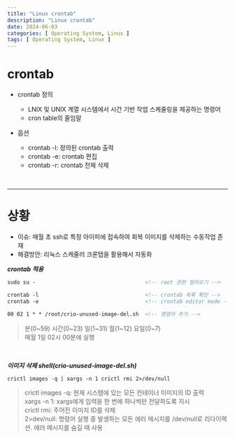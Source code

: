 ```yaml
---
title: "Linux crontab"
description: "Linux crontab"
date: 2024-06-03
categories: [ Operating System, Linux ]
tags: [ Operating System, Linux ]
---
```


# crontab

- crontab 정의
  - LNIX 및 UNIX 계열 시스템에서 시간 기반 작업 스케줄링을 제공하는 명령어
  - cron table의 줄임말
  
- 옵션
  - crontab -l: 정의된 crontab 출력
  - crontab -e: crontab 편집
  - crontab -r: crontab 전체 삭제

<br/>
<hr>

# 상황

- 이슈: 매월 초 ssh로 특정 아이피에 접속하여 회복 이미지를 삭제하는 수동작업 존재  
- 해결방안: 리눅스 스케줄러 크론탭을 활용해서 자동화  
  
***crontab 적용***  

```html
sudo su -                                   <!-- root 권한 빌려오기 -->

crontab -l                                  <!-- crontab 목록 확인 -->
crontab -e                                  <!-- crontab editor mode -->

00 02 1 * * /root/crio-unused-image-del.sh  <!-- 명령어 추가 -->
```
> 분(0~59) 시간(0~23) 일(1~31) 월(1~12) 요일(0~7)   
> 매월 1일 02시 00분에 실행   

<br/>

***이미지 삭제 shell(crio-unused-image-del.sh)***  

```html
crictl images -q | xargs -n 1 crictl rmi 2>/dev/null
```
> crictl images -q: 현재 시스템에 있는 모든 컨테이너 이미지의 ID 출력   
> xargs -n 1: xargs에게 입력을 한 번에 하나씩만 전달하도록 지시   
> crictl rmi: 주어진 이미지 ID를 삭제  
> 2>dev/null: 명령어 실행 중 발생하는 모든 에러 메시지를 /dev/null로 리다이렉션. 에러 메시지를 숨길 때 사용  